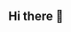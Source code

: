 ## Hi there 👋

<!--
**Tankoano-creator

- 🔭 je travaille actuellement sur ce projet
- 🌱 japprends le codage, la programmation.
- 👯 je cherche des collaborateurs ...
- 🤔 Pour mm'aider dans ce projet ...
- 💬 Ask me about ...
- 📫 Contact nous : tiantankoano@gmail.com
- 😄 Pronouns: ...
- ⚡ Fun fact: ...
-->
